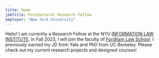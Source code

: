 ```yaml
---
title: home
jobTitle: Postdoctoral Research Fellow
employer: "New York University"
---
```


Hello! I am currently a Research Fellow at the NYU <a href="https://www.law.nyu.edu/centers/ili" target="_blank" rel="noopener noreferrer">INFORMATION LAW INSTITUTE</a>. In Fall 2023, I will join the faculty of <a href="https://www.fordham.edu/info/20346/school_of_law" target="_blank" rel="noopener noreferrer">Fordham Law School</a>. I previously earned my JD from Yale and PhD from UC Berkeley. Please check out my current research projects and designed courses!